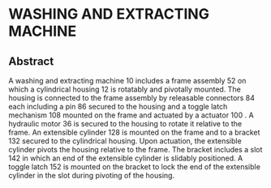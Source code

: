 # WASHING AND EXTRACTING MACHINE

## Abstract
A washing and extracting machine 10 includes a frame assembly 52 on which a cylindrical housing 12 is rotatably and pivotally mounted. The housing is connected to the frame assembly by releasable connectors 84 each including a pin 86 secured to the housing and a toggle latch mechanism 108 mounted on the frame and actuated by a actuator 100 . A hydraulic motor 36 is secured to the housing to rotate it relative to the frame. An extensible cylinder 128 is mounted on the frame and to a bracket 132 secured to the cylindrical housing. Upon actuation, the extensible cylinder pivots the housing relative to the frame. The bracket includes a slot 142 in which an end of the extensible cylinder is slidably positioned. A toggle latch 152 is mounted on the bracket to lock the end of the extensible cylinder in the slot during pivoting of the housing.